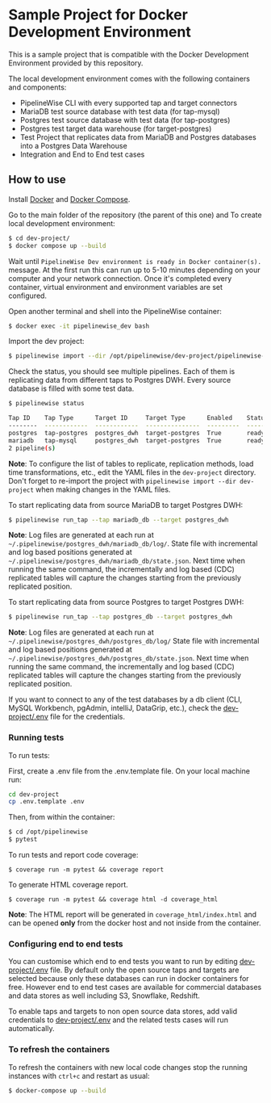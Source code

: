 # Sample Project for Docker Development Environment

This is a sample project that is compatible with the Docker Development Environment
provided by this repository.

The local development environment comes with the following containers and components:
* PipelineWise CLI with every supported tap and target connectors
* MariaDB test source database with test data (for tap-mysql)
* Postgres test source database with test data (for tap-postgres)
* Postgres test target data warehouse (for target-postgres)
* Test Project that replicates data from MariaDB and Postgres databases into a Postgres Data Warehouse
* Integration and End to End test cases

## How to use

Install [Docker](https://www.docker.com/) and [Docker Compose](https://docs.docker.com/compose/).

Go to the main folder of the repository (the parent of this one) and To create local development environment:

```sh
$ cd dev-project/
$ docker compose up --build
```

Wait until `PipelineWise Dev environment is ready in Docker container(s).` message. At the first run this can
run up to 5-10 minutes depending on your computer and your network connection. Once it's completed every
container, virtual environment and environment variables are set configured.

Open another terminal and shell into the PipelineWise container:

```sh
$ docker exec -it pipelinewise_dev bash
```

Import the dev project:

```sh
$ pipelinewise import --dir /opt/pipelinewise/dev-project/pipelinewise-config
```

Check the status, you should see multiple pipelines. Each of them is replicating data from different taps to Postgres DWH.
Every source database is filled with some test data.

```sh
$ pipelinewise status

Tap ID    Tap Type      Target ID     Target Type      Enabled    Status    Last Sync    Last Sync Result
--------  ------------  ------------  ---------------  ---------  --------  -----------  ------------------
postgres  tap-postgres  postgres_dwh  target-postgres  True       ready                  unknown
mariadb   tap-mysql     postgres_dwh  target-postgres  True       ready                  unknown
2 pipeline(s)
```

**Note**: To configure the list of tables to replicate, replication methods, load time transformations, etc.,
edit the YAML files in the `dev-project` directory. Don't forget to re-import the project with
`pipelinewise import --dir dev-project` when making changes in the YAML files.

To start replicating data from source MariaDB to target Postgres DWH:

```sh
$ pipelinewise run_tap --tap mariadb_db --target postgres_dwh
```

**Note**: Log files are generated at each run at `~/.pipelinewise/postgres_dwh/mariadb_db/log/`.
State file with incremental and log based positions generated at `~/.pipelinewise/postgres_dwh/mariadb_db/state.json`.
Next time when running the same command, the incrementally and log based (CDC) replicated tables
will capture the changes starting from the previously replicated position.

To start replicating data from source Postgres to target Postgres DWH:

```sh
$ pipelinewise run_tap --tap postgres_db --target postgres_dwh
```

**Note**: Log files are generated at each run at `~/.pipelinewise/postgres_dwh/postgres_db/log/`
State file with incremental and log based positions generated at `~/.pipelinewise/postgres_dwh/postgres_db/state.json`.
Next time when running the same command, the incrementally and log based (CDC) replicated tables
will capture the changes starting from the previously replicated position.

If you want to connect to any of the test databases by a db client (CLI, MySQL Workbench, pgAdmin, intelliJ, DataGrip, etc.),
check the [dev-project/.env](../dev-project/.env) file for the credentials.

###  Running tests

To run tests:

First, create a .env file from the .env.template file. On your local machine run:

```sh
cd dev-project
cp .env.template .env
```

Then, from within the container:

```sh
$ cd /opt/pipelinewise
$ pytest
```

To run tests and report code coverage:

```
$ coverage run -m pytest && coverage report
```

To generate HTML coverage report.

```
$ coverage run -m pytest && coverage html -d coverage_html
```

**Note**: The HTML report will be generated in `coverage_html/index.html`
and can be opened **only** from the docker host and not inside from the container.

###  Configuring end to end tests

You can customise which end to end tests you want to run by editing
[dev-project/.env](../dev-project/.env) file. By default only the open source taps and targets are selected because only these databases can run in docker containers for free. However end to end test cases are available for commercial databases and data stores as well including S3, Snowflake, Redshift.

To enable taps and targets to non open source data stores, add valid credentials to [dev-project/.env](../dev-project/.env) and the related tests cases will run automatically.

### To refresh the containers

To refresh the containers with new local code changes stop the running instances with `ctrl+c` and restart as usual:

```sh
$ docker-compose up --build
```

